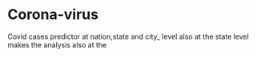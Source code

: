# Corona-virus
Covid cases predictor at nation,state and city_ level also at the state level makes the analysis also at the

